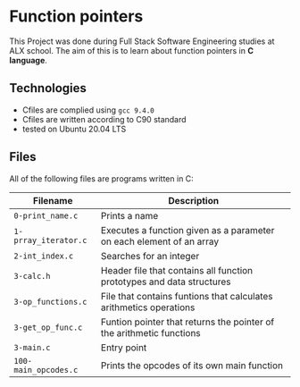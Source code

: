 # Function pointers

This Project was done during Full Stack Software Engineering studies at ALX school. The aim of this is to learn about function pointers in **C language**.

## Technologies
* Cfiles are complied using `gcc 9.4.0`
* Cfiles are written according to C90 standard
* tested on Ubuntu 20.04 LTS

## Files
All of the following files are programs written in C:

| Filename | Description |
| -------- | ----------- |
| `0-print_name.c` | Prints a name |
| `1-prray_iterator.c` | Executes a function given as a parameter on each element of an array |
| `2-int_index.c` | Searches for an integer |
| `3-calc.h` | Header file that contains all function prototypes and data structures |
| `3-op_functions.c`| File that contains funtions that calculates arithmetics operations |
| `3-get_op_func.c` | Funtion pointer that returns the pointer of the arithmetic functions |
| `3-main.c` | Entry point |
| `100-main_opcodes.c` | Prints the opcodes of its own main function |
